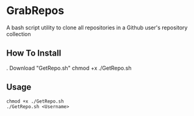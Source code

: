 # GrabRepos
A bash script utility to clone all repositories in a Github user's repository collection

## How To Install

. Download "GetRepo.sh"
    chmod +x ./GetRepo.sh
    

## Usage

    chmod +x ./GetRepo.sh
    ./GetRepo.sh <Username>
